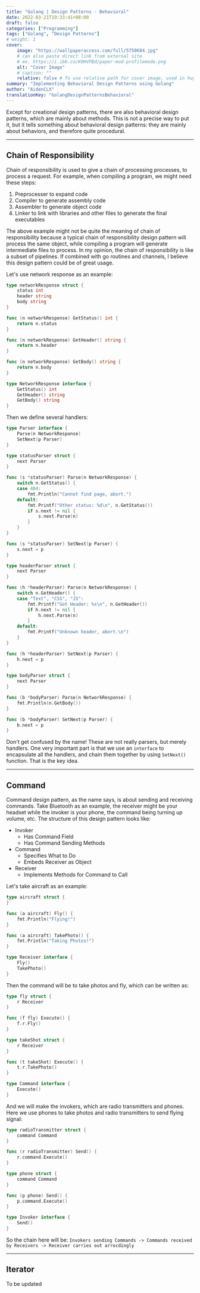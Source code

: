 ```yaml
---
title: "Golang | Design Patterns - Behavioral"
date: 2022-03-21T19:33:41+08:00
draft: false
categories: ["Programming"]
tags: ["Golang", "Design Patterns"]
# weight: 1
cover:
    image: "https://wallpaperaccess.com/full/5750684.jpg"
    # can also paste direct link from external site
    # ex. https://i.ibb.co/K0HVPBd/paper-mod-profilemode.png
    alt: "Cover Image"
    # caption: ""
    relative: false # To use relative path for cover image, used in hugo Page-bundles
summary: "Implementing Behavioral Design Patterns using Golang"
author: "AidenCLX"
translationKey: "GolangDesignPatternsBehavioral"
---
```


Except for creational design patterns, there are also behavioral design patterns, which are mainly about methods. This is not a precise way to put it, but it tells something about behavioral design patterns: they are mainly about behaviors, and therefore quite procedural.

---

## Chain of Responsibility

Chain of responsibility is used to give a chain of processing processes, to process a request. For example, when compiling a program, we might need these steps:

1. Preprocesser to expand code
2. Compiler to generate assembly code
3. Assembler to generate object code
4. Linker to link with libraries and other files to generate the final executables

The above example might not be quite the meaning of chain of responsibility because a typical chain of responsibility design pattern will process the same object, while compiling a program will generate intermediate files to process. In my opinion, the chain of responsibility is like a subset of pipelines. If combined with go routines and channels, I believe this design pattern could be of great usage.

Let's use network response as an example:

```go
type networkResponse struct {
	status int
	header string
	body string
}

func (n networkResponse) GetStatus() int {
	return n.status
}

func (n networkResponse) GetHeader() string {
	return n.header
}

func (n networkResponse) GetBody() string {
	return n.body
}

type NetworkResponse interface {
	GetStatus() int
	GetHeader() string
	GetBody() string
}
```

Then we define several handlers:

```go
type Parser interface {
	Parse(n NetworkResponse)
	SetNext(p Parser)
}

type statusParser struct {
	next Parser
}

func (s *statusParser) Parse(n NetworkResponse) {
	switch n.GetStatus() {
	case 404:
		fmt.Println("Cannot find page, abort.")
	default:
		fmt.Printf("Other status: %d\n", n.GetStatus())
		if s.next != nil {
			s.next.Parse(n)
		}
	}
}

func (s *statusParser) SetNext(p Parser) {
	s.next = p
}

type headerParser struct {
	next Parser
}

func (h *headerParser) Parse(n NetworkResponse) {
	switch n.GetHeader() {
	case "Text", "CSS", "JS":
		fmt.Printf("Got Header: %s\n", n.GetHeader())
		if h.next != nil {
			h.next.Parse(n)
		}
	default:
		fmt.Printf("Unknown header, abort.\n")
	}
}

func (h *headerParser) SetNext(p Parser) {
	h.next = p
}

type bodyParser struct {
	next Parser
}

func (b *bodyParser) Parse(n NetworkResponse) {
	fmt.Println(n.GetBody())
}

func (b *bodyParser) SetNext(p Parser) {
	b.next = p
}
```

Don't get confused by the name! These are not really parsers, but merely handlers. One very important part is that we use an ```interface``` to encapsulate all the handlers, and chain them together by using ```SetNext()``` function. That is the key idea.

---

## Command

Command design pattern, as the name says, is about sending and receiving commands. Take Bluetooth as an example, the receiver might be your headset while the invoker is your phone, the command being turning up volume, etc. The structure of this design pattern looks like:

- Invoker
    - Has Command Field
    - Has Command Sending Methods
- Command
    - Specifies What to Do
    - Embeds Receiver as Object
- Receiver
    - Implements Methods for Command to Call

Let's take aircraft as an example:

```go
type aircraft struct {
}

func (a aircraft) Fly() {
	fmt.Println("Flying!")
}

func (a aircraft) TakePhoto() {
	fmt.Println("Taking Photos!")
}

type Receiver interface {
	Fly()
	TakePhoto()
}
```

Then the command will be to take photos and fly, which can be written as:

```go
type fly struct {
	r Receiver
}

func (f fly) Execute() {
	f.r.Fly()
}

type takeShot struct {
	r Receiver
}

func (t takeShot) Execute() {
	t.r.TakePhoto()
}

type Command interface {
	Execute()
}
```

And we will make the invokers, which are radio transmitters and phones. Here we use phones to take photos and radio transmitters to send flying signal:

```go
type radioTransmitter struct {
	command Command
}

func (r radioTransmitter) Send() {
	r.command.Execute()
}

type phone struct {
	command Command
}

func (p phone) Send() {
	p.command.Execute()
}

type Invoker interface {
	Send()
}
```

So the chain here will be:
```Invokers sending Commands -> Commands received by Receivers -> Receiver carries out arrocdingly```

---

## Iterator

To be updated